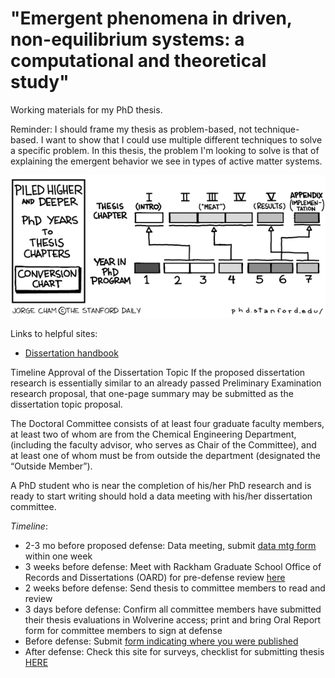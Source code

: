 # "Emergent phenomena in driven, non-equilibrium systems: a computational and theoretical study"

Working materials for my PhD thesis.

Reminder: I should frame my thesis as problem-based, not technique-based.
I want to show that I could use multiple different techniques to solve a specific problem.
In this thesis, the problem I'm looking to solve is that of explaining the emergent behavior we see in types of active matter systems.

![](phd_comic.gif)

Links to helpful sites:
* [Dissertation handbook](https://rackham.umich.edu/wp-content/uploads/2019/09/oard-dissertation-handbook.pdf)

Timeline
Approval of the Dissertation Topic
If the proposed dissertation research is essentially similar to an already passed Preliminary Examination research proposal, that one-page summary may be submitted as the dissertation topic proposal.

The Doctoral Committee consists of at least four graduate faculty members, at least two of whom are from the Chemical Engineering Department, (including the faculty advisor, who serves as Chair of the Committee), and at least one of whom must be from outside the department (designated the “Outside Member”).

A PhD student who is near the completion of his/her PhD research and is ready to start writing should hold a data meeting with his/her dissertation committee.

*Timeline*:
* 2-3 mo before proposed defense: Data meeting, submit [data mtg form](https://che.engin.umich.edu/wp-content/uploads/sites/6/2019/03/Data-Meeting-Form.pdf) within one week
* 3 weeks before defense: Meet with Rackham Graduate School Office of Records and Dissertations (OARD) for pre-defense review [here](https://rackham.umich.edu/navigating-your-degree/completing-doctoral-degree-requirements/)
* 2 weeks before defense: Send thesis to committee members to read and review
* 3 days before defense: Confirm all committee members have submitted their thesis evaluations in Wolverine access; print and bring Oral Report form for committee members to sign at defense
* Before defense: Submit [form indicating where you were published](https://docs.google.com/forms/d/e/1FAIpQLScxEiStIMKASaAH4BN511hrzVohTeAM1mI_hTdVLMTkcvvwTw/viewform)
* After defense: Check this site for surveys, checklist for submitting thesis [HERE](https://rackham.umich.edu/navigating-your-degree/completing-doctoral-degree-requirements/)
